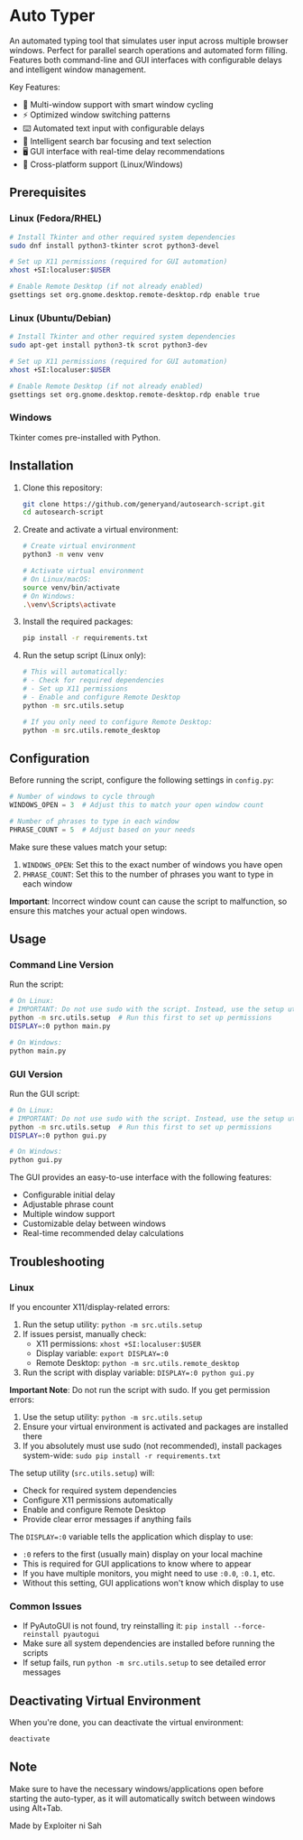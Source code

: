 # Auto Typer

An automated typing tool that simulates user input across multiple browser windows. Perfect for parallel search operations and automated form filling. Features both command-line and GUI interfaces with configurable delays and intelligent window management.

Key Features:
- 🔄 Multi-window support with smart window cycling
- ⚡ Optimized window switching patterns
- ⌨️ Automated text input with configurable delays
- 🎯 Intelligent search bar focusing and text selection
- 🖥️ GUI interface with real-time delay recommendations
- 🐧 Cross-platform support (Linux/Windows)

## Prerequisites

### Linux (Fedora/RHEL)
```bash
# Install Tkinter and other required system dependencies
sudo dnf install python3-tkinter scrot python3-devel

# Set up X11 permissions (required for GUI automation)
xhost +SI:localuser:$USER

# Enable Remote Desktop (if not already enabled)
gsettings set org.gnome.desktop.remote-desktop.rdp enable true
```

### Linux (Ubuntu/Debian)
```bash
# Install Tkinter and other required system dependencies
sudo apt-get install python3-tk scrot python3-dev

# Set up X11 permissions (required for GUI automation)
xhost +SI:localuser:$USER

# Enable Remote Desktop (if not already enabled)
gsettings set org.gnome.desktop.remote-desktop.rdp enable true
```

### Windows
Tkinter comes pre-installed with Python.

## Installation

1. Clone this repository:
   ```bash
   git clone https://github.com/generyand/autosearch-script.git
   cd autosearch-script
   ```

2. Create and activate a virtual environment:
   ```bash
   # Create virtual environment
   python3 -m venv venv

   # Activate virtual environment
   # On Linux/macOS:
   source venv/bin/activate
   # On Windows:
   .\venv\Scripts\activate
   ```

3. Install the required packages:
   ```bash
   pip install -r requirements.txt
   ```

4. Run the setup script (Linux only):
   ```bash
   # This will automatically:
   # - Check for required dependencies
   # - Set up X11 permissions
   # - Enable and configure Remote Desktop
   python -m src.utils.setup
   
   # If you only need to configure Remote Desktop:
   python -m src.utils.remote_desktop
   ```

## Configuration

Before running the script, configure the following settings in `config.py`:

```python
# Number of windows to cycle through
WINDOWS_OPEN = 3  # Adjust this to match your open window count

# Number of phrases to type in each window
PHRASE_COUNT = 5  # Adjust based on your needs
```

Make sure these values match your setup:
1. `WINDOWS_OPEN`: Set this to the exact number of windows you have open
2. `PHRASE_COUNT`: Set this to the number of phrases you want to type in each window

**Important**: Incorrect window count can cause the script to malfunction, so ensure this matches your actual open windows.

## Usage

### Command Line Version

Run the script:
```bash
# On Linux:
# IMPORTANT: Do not use sudo with the script. Instead, use the setup utility:
python -m src.utils.setup  # Run this first to set up permissions
DISPLAY=:0 python main.py

# On Windows:
python main.py
```

### GUI Version

Run the GUI script:
```bash
# On Linux:
# IMPORTANT: Do not use sudo with the script. Instead, use the setup utility:
python -m src.utils.setup  # Run this first to set up permissions
DISPLAY=:0 python gui.py

# On Windows:
python gui.py
```

The GUI provides an easy-to-use interface with the following features:
- Configurable initial delay
- Adjustable phrase count
- Multiple window support
- Customizable delay between windows
- Real-time recommended delay calculations

## Troubleshooting

### Linux
If you encounter X11/display-related errors:
1. Run the setup utility: `python -m src.utils.setup`
2. If issues persist, manually check:
   - X11 permissions: `xhost +SI:localuser:$USER`
   - Display variable: `export DISPLAY=:0`
   - Remote Desktop: `python -m src.utils.remote_desktop`
3. Run the script with display variable: `DISPLAY=:0 python gui.py`

**Important Note**: Do not run the script with sudo. If you get permission errors:
1. Use the setup utility: `python -m src.utils.setup`
2. Ensure your virtual environment is activated and packages are installed there
3. If you absolutely must use sudo (not recommended), install packages system-wide: `sudo pip install -r requirements.txt`

The setup utility (`src.utils.setup`) will:
- Check for required system dependencies
- Configure X11 permissions automatically
- Enable and configure Remote Desktop
- Provide clear error messages if anything fails

The `DISPLAY=:0` variable tells the application which display to use:
- `:0` refers to the first (usually main) display on your local machine
- This is required for GUI applications to know where to appear
- If you have multiple monitors, you might need to use `:0.0`, `:0.1`, etc.
- Without this setting, GUI applications won't know which display to use

### Common Issues
- If PyAutoGUI is not found, try reinstalling it: `pip install --force-reinstall pyautogui`
- Make sure all system dependencies are installed before running the scripts
- If setup fails, run `python -m src.utils.setup` to see detailed error messages

## Deactivating Virtual Environment

When you're done, you can deactivate the virtual environment:
```bash
deactivate
```

## Note

Make sure to have the necessary windows/applications open before starting the auto-typer, as it will automatically switch between windows using Alt+Tab.

Made by Exploiter ni Sah